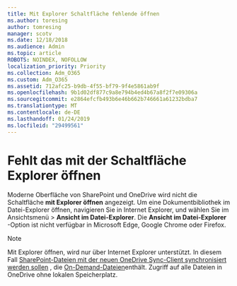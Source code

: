 ```yaml
---
title: Mit Explorer Schaltfläche fehlende öffnen
ms.author: toresing
author: tomresing
manager: scotv
ms.date: 12/18/2018
ms.audience: Admin
ms.topic: article
ROBOTS: NOINDEX, NOFOLLOW
localization_priority: Priority
ms.collection: Adm_O365
ms.custom: Adm_O365
ms.assetid: 712afc25-b9db-4f55-bf79-9f4e5861ab9f
ms.openlocfilehash: 9b1d02df877c9a8e794b4ed4b67a8f2f7e09306a
ms.sourcegitcommit: e2864efcfb493b6e46b662b746661a61232bdba7
ms.translationtype: MT
ms.contentlocale: de-DE
ms.lasthandoff: 01/24/2019
ms.locfileid: "29499561"
---
```

# <a name="the-open-with-explorer-button-is-missing"></a>Fehlt das mit der Schaltfläche Explorer öffnen

Moderne Oberfläche von SharePoint und OneDrive wird nicht die Schaltfläche **mit Explorer öffnen** angezeigt. Um eine Dokumentbibliothek im Datei-Explorer öffnen, navigieren Sie in Internet Explorer, und wählen Sie im Ansichtsmenü \> **Ansicht im Datei-Explorer**. Die **Ansicht im Datei-Explorer** -Option ist nicht verfügbar in Microsoft Edge, Google Chrome oder Firefox. 
  
> [!NOTE]
> Mit Explorer öffnen, wird nur über Internet Explorer unterstützt. In diesem Fall [SharePoint-Dateien mit der neuen OneDrive Sync-Client synchronisiert werden sollen](https://support.office.com/article/6de9ede8-5b6e-4503-80b2-6190f3354a88.aspx) , die [On-Demand-Dateien](https://support.office.com/article/0e6860d3-d9f3-4971-b321-7092438fb38e.aspx)enthält. Zugriff auf alle Dateien in OneDrive ohne lokalen Speicherplatz. 
  

